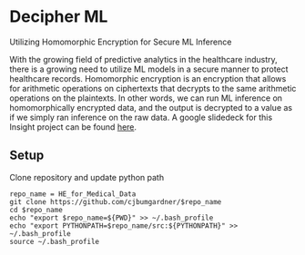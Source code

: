# Decipher ML
Utilizing Homomorphic Encryption for Secure ML Inference

With the growing field of predictive analytics in the healthcare industry, there is a growing need to utilize ML models in a secure manner to protect healthcare records. Homomorphic encryption is an encryption that allows for arithmetic operations on ciphertexts that decrypts to the same arithmetic operations on the plaintexts. In other words, we can run ML inference on homomorphically encrypted data, and the output is decrypted to a value as if we simply ran inference on the raw data. A google slidedeck for this Insight project can be found [here](https://docs.google.com/presentation/d/15EZNeUMWxDNn39WEwgoHw3fQwY_7OZWdggyzbdaYs-I/edit?usp=sharing]).

## Setup
Clone repository and update python path
```
repo_name = HE_for_Medical_Data
git clone https://github.com/cjbumgardner/$repo_name
cd $repo_name
echo "export $repo_name=${PWD}" >> ~/.bash_profile
echo "export PYTHONPATH=$repo_name/src:${PYTHONPATH}" >> ~/.bash_profile
source ~/.bash_profile
```




